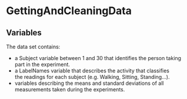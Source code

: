 # GettingAndCleaningData

## Variables

The data set contains:
- a Subject variable between 1 and 30 that identifies the person
  taking part in the experiment.
- a LabelNames variable that describes the activity that classifies  
  the readings for each subject (e.g. Walking, Sitting, Standing...).
- variables describing the means and standard deviations of all
  measurements taken during the experiments.  
